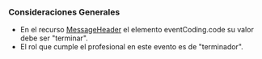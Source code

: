 ### Consideraciones Generales

* En el recurso [MessageHeader](StructureDefinition-MessageHeaderLE.html) el elemento eventCoding.code  su valor debe ser "terminar".
* El rol que cumple el profesional en este evento es de "terminador".
<!--
### Consideraciones de Datos

Para la consideración de que datos debe utilizar en este evento considere la [siguiente tabla](StructureDefinition-BundleTerminarLE.html#tabla-de-datos), note que, específicamente para el recurso [ServiceRequestLE](StructureDefinition-ServiceRequestLE.html) los valores de las cardinalidades no son necesariamente los mismos que los del perfil. 

[Ver Tabla de Datos]((StructureDefinition-BundleTerminarLE.html#tabla-de-datos)-->

